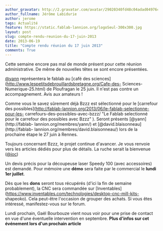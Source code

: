 ```yaml
---
author_gravatar: http://2.gravatar.com/avatar/29020340fd48c04adad04976cb909b4f?s=96&d=mm&r=g
author_fullname: Jérôme Labidurie
author: jerome
tags: Actualité
feature: https://static.fablab-lannion.org/logoSeul-300x300.jpg
layout: post
slug: compte-rendu-reunion-du-17-juin-2013
date: 2013-06-19
title: "Compte rendu réunion du 17 juin 2013"
comments: True
---
```

Cette semaine encore pas mal de monde présent pour cette réunion
administrative. De même de nouvelles têtes se sont encore présentées.

[@yann](http://fablab-lannion.org/membres/yann/) représentera le fablab au
[café des sciences](http://www.lespetitsdebrouillardsbretagne.org/Cafe-des-
Sciences-Numerique-25.html) de Ploufragan le 25 juin. Il n'est pas contre un
accompagnement. Avis aux amateurs !

Comme vous le savez sûrement déjà Bzzz est sélectionné pour le [carrefour des
possibles](http://fablab-lannion.org/2013/06/le-fablab-selectionne-pour-les-
carrefours-des-possibles-avec-bzzz/ "Le Fablab selectionné pour le carrefour
des possibles avec Bzzz" ). Seront présents [@yann](http://fablab-
lannion.org/membres/yann/) et [@david.blaisonneau](http://fablab-
lannion.org/membres/david.blaisonneau/) lors de la prochaine étape le 27 juin
à Rennes.

Toujours concernant Bzzz, le projet continue d'avancer. Je vous renvoie vers
les articles dédiés pour plus de détails. La ruche serait la bienvenue
([@joc](http://fablab-lannion.org/membres/joc/))

Un devis précis pour la découpeuse laser Speedy 100 (avec accessoires) est
demandé. Pour mémoire une **démo** sera faite par le commercial le **lundi 1er
juillet**.

Dès que les **dons** seront tous récupérés (d'ici la fin de semaine
probablement), la CNC sera commandée sur
[Inventables](https://www.inventables.com/technologies/desktop-cnc-mill-kits-
shapeoko). Cela peut-être l'occasion de grouper des achats. Si vous êtes
intéressé, manifestez-vous sur le forum.

Lundi prochain, Gaël Bourbouze vient nous voir pour une prise de contact en
vue d'une éventuelle intervention en septembre. **Plus d'infos sur cet
événement lors d'un prochain article**




